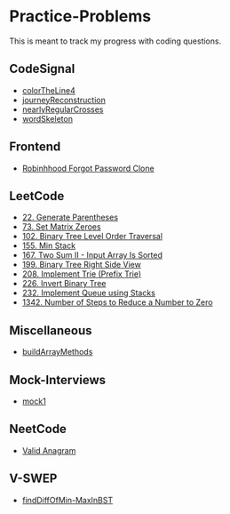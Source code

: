 # Practice-Problems
This is meant to track my progress with coding questions.

## CodeSignal
- [colorTheLine4](CodeSignal/colorTheLine4.js)
- [journeyReconstruction](CodeSignal/journeyReconstruction.js)
- [nearlyRegularCrosses](CodeSignal/nearlyRegularCrosses.js)
- [wordSkeleton](CodeSignal/wordSkeleton.js)

## Frontend
- [Robinhhood Forgot Password Clone](Frontend/Robinhood-Forgot-Password-Clone)

## LeetCode
- [22. Generate Parentheses](LeetCode/22-Generate-Parentheses.js)
- [73. Set Matrix Zeroes](LeetCode/73-Set-Matrix-Zeroes.js)
- [102. Binary Tree Level Order Traversal](LeetCode/102-Binary-Tree-Level-Order-Traversal.js)
- [155. Min Stack](LeetCode/155-Min-Stack.js)
- [167. Two Sum II - Input Array Is Sorted](LeetCode/167-Two-Sum-II---Input-Array-Is-Sorted.js)
- [199. Binary Tree Right Side View](LeetCode/199-Binary-Tree-Right-Side-View.js)
- [208. Implement Trie (Prefix Trie)](LeetCode/208-Implement-Trie-(Prefix-Tree).js)
- [226. Invert Binary Tree](LeetCode/226-Invert-Binary-Tree.js)
- [232. Implement Queue using Stacks](LeetCode/232-Implement-Queue-using-Stacks.js)
- [1342. Number of Steps to Reduce a Number to Zero](LeetCode/1342-Number-of-Steps-to-Reduce-a-Number-to-Zero.js)

## Miscellaneous
- [buildArrayMethods](Miscellaneous/buildArrayMethods.js)

## Mock-Interviews
- [mock1](Mock-Interviews/mock1.js)

## NeetCode
- [Valid Anagram](NeetCode/Valid-Anagram.js)

## V-SWEP
- [findDiffOfMin-MaxInBST](V-SWEP/findDiffOfMin-MaxInBST.js)